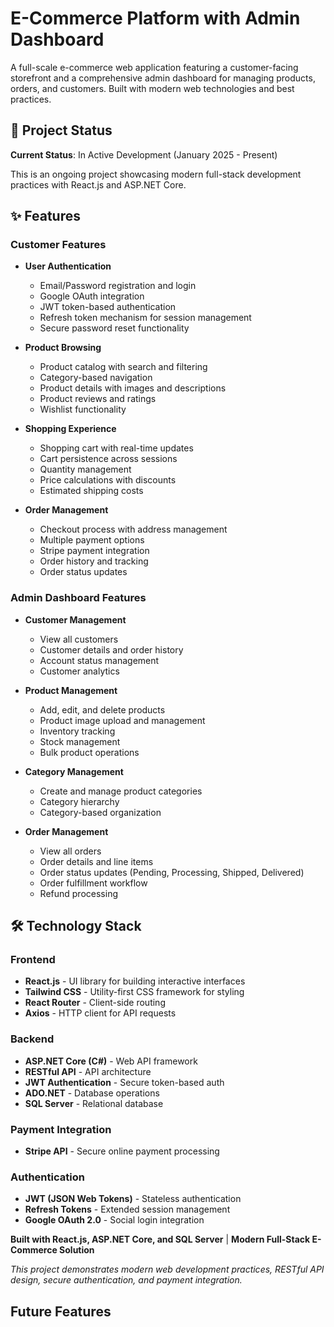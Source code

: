# E-Commerce Platform with Admin Dashboard

A full-scale e-commerce web application featuring a customer-facing storefront and a comprehensive admin dashboard for managing products, orders, and customers. Built with modern web technologies and best practices.

## 🚀 Project Status

**Current Status**: In Active Development (January 2025 - Present)

This is an ongoing project showcasing modern full-stack development practices with React.js and ASP.NET Core.

## ✨ Features

### Customer Features
- **User Authentication**
  - Email/Password registration and login
  - Google OAuth integration
  - JWT token-based authentication
  - Refresh token mechanism for session management
  - Secure password reset functionality

- **Product Browsing**
  - Product catalog with search and filtering
  - Category-based navigation
  - Product details with images and descriptions
  - Product reviews and ratings
  - Wishlist functionality

- **Shopping Experience**
  - Shopping cart with real-time updates
  - Cart persistence across sessions
  - Quantity management
  - Price calculations with discounts
  - Estimated shipping costs

- **Order Management**
  - Checkout process with address management
  - Multiple payment options
  - Stripe payment integration
  - Order history and tracking
  - Order status updates

### Admin Dashboard Features
- **Customer Management**
  - View all customers
  - Customer details and order history
  - Account status management
  - Customer analytics

- **Product Management**
  - Add, edit, and delete products
  - Product image upload and management
  - Inventory tracking
  - Stock management
  - Bulk product operations

- **Category Management**
  - Create and manage product categories
  - Category hierarchy
  - Category-based organization

- **Order Management**
  - View all orders
  - Order details and line items
  - Order status updates (Pending, Processing, Shipped, Delivered)
  - Order fulfillment workflow
  - Refund processing


## 🛠️ Technology Stack

### Frontend
- **React.js** - UI library for building interactive interfaces
- **Tailwind CSS** - Utility-first CSS framework for styling
- **React Router** - Client-side routing
- **Axios** - HTTP client for API requests

### Backend
- **ASP.NET Core (C#)** - Web API framework
- **RESTful API** - API architecture
- **JWT Authentication** - Secure token-based auth
- **ADO.NET** - Database operations
- **SQL Server** - Relational database

### Payment Integration
- **Stripe API** - Secure online payment processing

### Authentication
- **JWT (JSON Web Tokens)** - Stateless authentication
- **Refresh Tokens** - Extended session management
- **Google OAuth 2.0** - Social login integration




**Built with React.js, ASP.NET Core, and SQL Server** | **Modern Full-Stack E-Commerce Solution**

*This project demonstrates modern web development practices, RESTful API design, secure authentication, and payment integration.*
## Future Features
